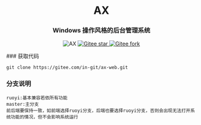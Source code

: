 <div align="center"><h1 align="center">AX</h3></div>
<div align="center"><h3 align="center">Windows 操作风格的后台管理系统</h3>
</div>
<p align="center">     
    <p align="center">
        <a>
            <img src="https://img.shields.io/badge/AX-V1.0-green" alt="AX">
        </a>
        <a href="https://gitee.com/in-git/ax.git">
            <img src="https://gitee.com/in-git/ax/badge/star.svg?theme=dark" alt="Gitee star">
        </a>
        <a href="https://gitee.com/in-git/ax">
            <img src="https://gitee.com/in-git/ax/badge/fork.svg?theme=dark" alt="Gitee fork">
        </a>
    </p>
</p>
### 获取代码

```
git clone https://gitee.com/in-git/ax-web.git
```

### 分支说明

```
ruoyi:基本兼容若依所有功能
master:主分支
前后端要保持一致，如前端选择ruoyi分支，后端也要选择ruoyi分支，否则会出现无法打开系统功能的情况，但不会影响系统运行
```



